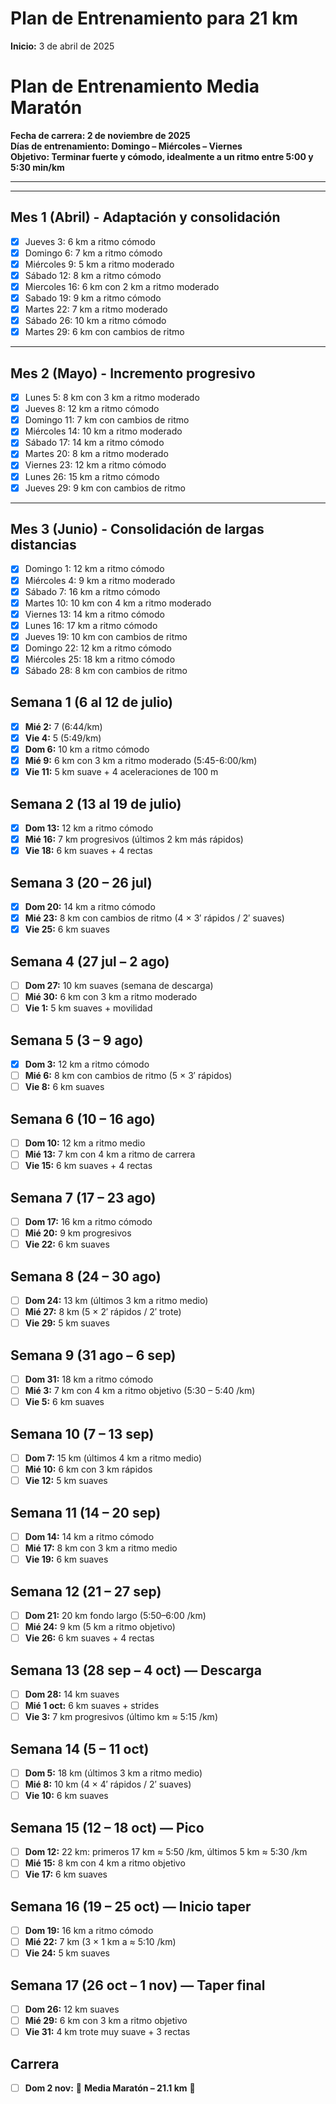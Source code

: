 # Plan de Entrenamiento para 21 km 

**Inicio:** 3 de abril de 2025 
# Plan de Entrenamiento Media Maratón  
**Fecha de carrera: 2 de noviembre de 2025**  
**Días de entrenamiento: Domingo – Miércoles – Viernes**  
**Objetivo: Terminar fuerte y cómodo, idealmente a un ritmo entre 5:00 y 5:30 min/km**

---

---

## Mes 1 (Abril) - Adaptación y consolidación
- [x] Jueves 3: 6 km a ritmo cómodo  
- [x] Domingo 6: 7 km a ritmo cómodo  
- [x] Miércoles 9: 5 km a ritmo moderado  
- [x] Sábado 12: 8 km a ritmo cómodo  
- [x] Miercoles 16: 6 km con 2 km a ritmo moderado  
- [x] Sabado 19: 9 km a ritmo cómodo  
- [x] Martes 22: 7 km a ritmo moderado  
- [x] Sábado 26: 10 km a ritmo cómodo
- [x] Martes 29: 6 km con cambios de ritmo

---

## Mes 2 (Mayo) - Incremento progresivo
- [x] Lunes 5: 8 km con 3 km a ritmo moderado  
- [x] Jueves 8: 12 km a ritmo cómodo  
- [x] Domingo 11: 7 km con cambios de ritmo  
- [x] Miércoles 14: 10 km a ritmo moderado  
- [x] Sábado 17: 14 km a ritmo cómodo  
- [x] Martes 20: 8 km a ritmo moderado  
- [x] Viernes 23: 12 km a ritmo cómodo  
- [x] Lunes 26: 15 km a ritmo cómodo  
- [x] Jueves 29: 9 km con cambios de ritmo

---

## Mes 3 (Junio) - Consolidación de largas distancias
- [x] Domingo 1: 12 km a ritmo cómodo  
- [x] Miércoles 4: 9 km a ritmo moderado  
- [x] Sábado 7: 16 km a ritmo cómodo  
- [x] Martes 10: 10 km con 4 km a ritmo moderado  
- [x] Viernes 13: 14 km a ritmo cómodo  
- [x] Lunes 16: 17 km a ritmo cómodo  
- [x] Jueves 19: 10 km con cambios de ritmo  
- [x] Domingo 22: 12 km a ritmo cómodo  
- [x] Miércoles 25: 18 km a ritmo cómodo  
- [x] Sábado 28: 8 km con cambios de ritmo

## Semana 1 (6 al 12 de julio)
- [x] **Mié 2:** 7 (6:44/km) 
- [x] **Vie 4:** 5 (5:49/km)  
- [x] **Dom 6:** 10 km a ritmo cómodo  
- [X] **Mié 9:** 6 km con 3 km a ritmo moderado (5:45-6:00/km)  
- [X] **Vie 11:** 5 km suave + 4 aceleraciones de 100 m  

## Semana 2 (13 al 19 de julio)
- [X] **Dom 13:** 12 km a ritmo cómodo  
- [X] **Mié 16:** 7 km progresivos (últimos 2 km más rápidos)  
- [X] **Vie 18:** 6 km suaves + 4 rectas

## Semana 3 (20 – 26 jul)
- [X] **Dom 20:** 14 km a ritmo cómodo  
- [X] **Mié 23:** 8 km con cambios de ritmo (4 × 3′ rápidos / 2′ suaves)  
- [X] **Vie 25:** 6 km suaves  

## Semana 4 (27 jul – 2 ago)
- [ ] **Dom 27:** 10 km suaves (semana de descarga)  
- [ ] **Mié 30:** 6 km con 3 km a ritmo moderado  
- [ ] **Vie 1:** 5 km suaves + movilidad  

## Semana 5 (3 – 9 ago)
- [X] **Dom 3:** 12 km a ritmo cómodo  
- [ ] **Mié 6:** 8 km con cambios de ritmo (5 × 3′ rápidos)  
- [ ] **Vie 8:** 6 km suaves  

## Semana 6 (10 – 16 ago)
- [ ] **Dom 10:** 12 km a ritmo medio  
- [ ] **Mié 13:** 7 km con 4 km a ritmo de carrera  
- [ ] **Vie 15:** 6 km suaves + 4 rectas  

## Semana 7 (17 – 23 ago)
- [ ] **Dom 17:** 16 km a ritmo cómodo  
- [ ] **Mié 20:** 9 km progresivos  
- [ ] **Vie 22:** 6 km suaves  

## Semana 8 (24 – 30 ago)
- [ ] **Dom 24:** 13 km (últimos 3 km a ritmo medio)  
- [ ] **Mié 27:** 8 km (5 × 2′ rápidos / 2′ trote)  
- [ ] **Vie 29:** 5 km suaves  

## Semana 9 (31 ago – 6 sep)
- [ ] **Dom 31:** 18 km a ritmo cómodo  
- [ ] **Mié 3:** 7 km con 4 km a ritmo objetivo (5:30 – 5:40 /km)  
- [ ] **Vie 5:** 6 km suaves  

## Semana 10 (7 – 13 sep)
- [ ] **Dom 7:** 15 km (últimos 4 km a ritmo medio)  
- [ ] **Mié 10:** 6 km con 3 km rápidos  
- [ ] **Vie 12:** 5 km suaves  

## Semana 11 (14 – 20 sep)
- [ ] **Dom 14:** 14 km a ritmo cómodo  
- [ ] **Mié 17:** 8 km con 3 km a ritmo medio  
- [ ] **Vie 19:** 6 km suaves  

## Semana 12 (21 – 27 sep)
- [ ] **Dom 21:** 20 km fondo largo (5:50–6:00 /km)  
- [ ] **Mié 24:** 9 km (5 km a ritmo objetivo)  
- [ ] **Vie 26:** 6 km suaves + 4 rectas  

## Semana 13 (28 sep – 4 oct) — Descarga
- [ ] **Dom 28:** 14 km suaves  
- [ ] **Mié 1 oct:** 6 km suaves + strides  
- [ ] **Vie 3:** 7 km progresivos (último km ≈ 5:15 /km)  

## Semana 14 (5 – 11 oct)
- [ ] **Dom 5:** 18 km (últimos 3 km a ritmo medio)  
- [ ] **Mié 8:** 10 km (4 × 4′ rápidos / 2′ suaves)  
- [ ] **Vie 10:** 6 km suaves  

## Semana 15 (12 – 18 oct) — Pico
- [ ] **Dom 12:** 22 km: primeros 17 km ≈ 5:50 /km, últimos 5 km ≈ 5:30 /km  
- [ ] **Mié 15:** 8 km con 4 km a ritmo objetivo  
- [ ] **Vie 17:** 6 km suaves  

## Semana 16 (19 – 25 oct) — Inicio taper
- [ ] **Dom 19:** 16 km a ritmo cómodo  
- [ ] **Mié 22:** 7 km (3 × 1 km a ≈ 5:10 /km)  
- [ ] **Vie 24:** 5 km suaves  

## Semana 17 (26 oct – 1 nov) — Taper final
- [ ] **Dom 26:** 12 km suaves  
- [ ] **Mié 29:** 6 km con 3 km a ritmo objetivo  
- [ ] **Vie 31:** 4 km trote muy suave + 3 rectas  

## Carrera
- [ ] **Dom 2 nov:** 🎉 **Media Maratón – 21.1 km** 🎉  

 
